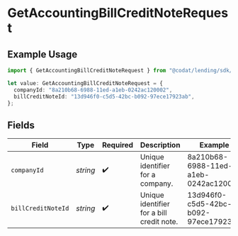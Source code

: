 # GetAccountingBillCreditNoteRequest

## Example Usage

```typescript
import { GetAccountingBillCreditNoteRequest } from "@codat/lending/sdk/models/operations";

let value: GetAccountingBillCreditNoteRequest = {
  companyId: "8a210b68-6988-11ed-a1eb-0242ac120002",
  billCreditNoteId: "13d946f0-c5d5-42bc-b092-97ece17923ab",
};
```

## Fields

| Field                                     | Type                                      | Required                                  | Description                               | Example                                   |
| ----------------------------------------- | ----------------------------------------- | ----------------------------------------- | ----------------------------------------- | ----------------------------------------- |
| `companyId`                               | *string*                                  | :heavy_check_mark:                        | Unique identifier for a company.          | 8a210b68-6988-11ed-a1eb-0242ac120002      |
| `billCreditNoteId`                        | *string*                                  | :heavy_check_mark:                        | Unique identifier for a bill credit note. | 13d946f0-c5d5-42bc-b092-97ece17923ab      |